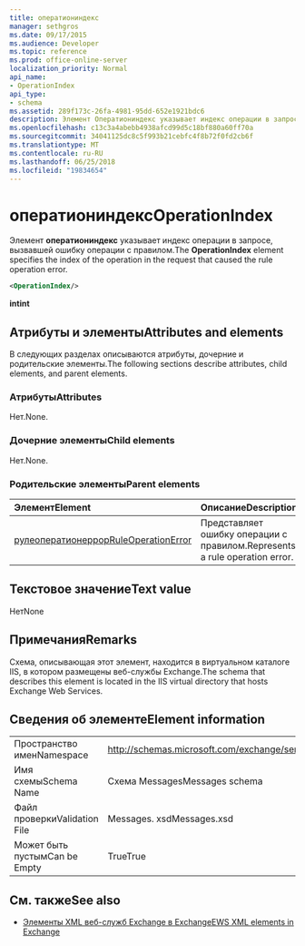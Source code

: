 ```yaml
---
title: оператиониндекс
manager: sethgros
ms.date: 09/17/2015
ms.audience: Developer
ms.topic: reference
ms.prod: office-online-server
localization_priority: Normal
api_name:
- OperationIndex
api_type:
- schema
ms.assetid: 289f173c-26fa-4981-95dd-652e1921bdc6
description: Элемент Оператиониндекс указывает индекс операции в запросе, вызвавшей ошибку операции с правилом.
ms.openlocfilehash: c13c3a4abebb4938afcd99d5c18bf880a60ff70a
ms.sourcegitcommit: 34041125dc8c5f993b21cebfc4f8b72f0fd2cb6f
ms.translationtype: MT
ms.contentlocale: ru-RU
ms.lasthandoff: 06/25/2018
ms.locfileid: "19834654"
---
```

# <a name="operationindex"></a><span data-ttu-id="c1ef4-103">оператиониндекс</span><span class="sxs-lookup"><span data-stu-id="c1ef4-103">OperationIndex</span></span>

<span data-ttu-id="c1ef4-104">Элемент **оператиониндекс** указывает индекс операции в запросе, вызвавшей ошибку операции с правилом.</span><span class="sxs-lookup"><span data-stu-id="c1ef4-104">The **OperationIndex** element specifies the index of the operation in the request that caused the rule operation error.</span></span> 
  
```XML
<OperationIndex/>
```

 <span data-ttu-id="c1ef4-105">**int**</span><span class="sxs-lookup"><span data-stu-id="c1ef4-105">**int**</span></span>
## <a name="attributes-and-elements"></a><span data-ttu-id="c1ef4-106">Атрибуты и элементы</span><span class="sxs-lookup"><span data-stu-id="c1ef4-106">Attributes and elements</span></span>

<span data-ttu-id="c1ef4-107">В следующих разделах описываются атрибуты, дочерние и родительские элементы.</span><span class="sxs-lookup"><span data-stu-id="c1ef4-107">The following sections describe attributes, child elements, and parent elements.</span></span>
  
### <a name="attributes"></a><span data-ttu-id="c1ef4-108">Атрибуты</span><span class="sxs-lookup"><span data-stu-id="c1ef4-108">Attributes</span></span>

<span data-ttu-id="c1ef4-109">Нет.</span><span class="sxs-lookup"><span data-stu-id="c1ef4-109">None.</span></span>
  
### <a name="child-elements"></a><span data-ttu-id="c1ef4-110">Дочерние элементы</span><span class="sxs-lookup"><span data-stu-id="c1ef4-110">Child elements</span></span>

<span data-ttu-id="c1ef4-111">Нет.</span><span class="sxs-lookup"><span data-stu-id="c1ef4-111">None.</span></span>
  
### <a name="parent-elements"></a><span data-ttu-id="c1ef4-112">Родительские элементы</span><span class="sxs-lookup"><span data-stu-id="c1ef4-112">Parent elements</span></span>

|<span data-ttu-id="c1ef4-113">**Элемент**</span><span class="sxs-lookup"><span data-stu-id="c1ef4-113">**Element**</span></span>|<span data-ttu-id="c1ef4-114">**Описание**</span><span class="sxs-lookup"><span data-stu-id="c1ef4-114">**Description**</span></span>|
|:-----|:-----|
|[<span data-ttu-id="c1ef4-115">рулеоператионеррор</span><span class="sxs-lookup"><span data-stu-id="c1ef4-115">RuleOperationError</span></span>](ruleoperationerror.md) <br/> |<span data-ttu-id="c1ef4-116">Представляет ошибку операции с правилом.</span><span class="sxs-lookup"><span data-stu-id="c1ef4-116">Represents a rule operation error.</span></span>  <br/> |
   
## <a name="text-value"></a><span data-ttu-id="c1ef4-117">Текстовое значение</span><span class="sxs-lookup"><span data-stu-id="c1ef4-117">Text value</span></span>

<span data-ttu-id="c1ef4-118">Нет</span><span class="sxs-lookup"><span data-stu-id="c1ef4-118">None</span></span>
  
## <a name="remarks"></a><span data-ttu-id="c1ef4-119">Примечания</span><span class="sxs-lookup"><span data-stu-id="c1ef4-119">Remarks</span></span>

<span data-ttu-id="c1ef4-120">Схема, описывающая этот элемент, находится в виртуальном каталоге IIS, в котором размещены веб-службы Exchange.</span><span class="sxs-lookup"><span data-stu-id="c1ef4-120">The schema that describes this element is located in the IIS virtual directory that hosts Exchange Web Services.</span></span>
  
## <a name="element-information"></a><span data-ttu-id="c1ef4-121">Сведения об элементе</span><span class="sxs-lookup"><span data-stu-id="c1ef4-121">Element information</span></span>

|||
|:-----|:-----|
|<span data-ttu-id="c1ef4-122">Пространство имен</span><span class="sxs-lookup"><span data-stu-id="c1ef4-122">Namespace</span></span>  <br/> |http://schemas.microsoft.com/exchange/services/2006/messages  <br/> |
|<span data-ttu-id="c1ef4-123">Имя схемы</span><span class="sxs-lookup"><span data-stu-id="c1ef4-123">Schema Name</span></span>  <br/> |<span data-ttu-id="c1ef4-124">Схема Messages</span><span class="sxs-lookup"><span data-stu-id="c1ef4-124">Messages schema</span></span>  <br/> |
|<span data-ttu-id="c1ef4-125">Файл проверки</span><span class="sxs-lookup"><span data-stu-id="c1ef4-125">Validation File</span></span>  <br/> |<span data-ttu-id="c1ef4-126">Messages. xsd</span><span class="sxs-lookup"><span data-stu-id="c1ef4-126">Messages.xsd</span></span>  <br/> |
|<span data-ttu-id="c1ef4-127">Может быть пустым</span><span class="sxs-lookup"><span data-stu-id="c1ef4-127">Can be Empty</span></span>  <br/> |<span data-ttu-id="c1ef4-128">True</span><span class="sxs-lookup"><span data-stu-id="c1ef4-128">True</span></span>  <br/> |
   
## <a name="see-also"></a><span data-ttu-id="c1ef4-129">См. также</span><span class="sxs-lookup"><span data-stu-id="c1ef4-129">See also</span></span>



- [<span data-ttu-id="c1ef4-130">Элементы XML веб-служб Exchange в Exchange</span><span class="sxs-lookup"><span data-stu-id="c1ef4-130">EWS XML elements in Exchange</span></span>](ews-xml-elements-in-exchange.md)

